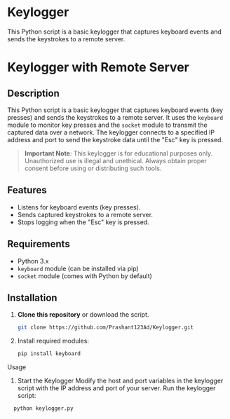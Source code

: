# Keylogger
This Python script is a basic keylogger that captures keyboard events and sends the keystrokes to a remote server.
# Keylogger with Remote Server

## Description

This Python script is a basic keylogger that captures keyboard events (key presses) and sends the keystrokes to a remote server. It uses the `keyboard` module to monitor key presses and the `socket` module to transmit the captured data over a network. The keylogger connects to a specified IP address and port to send the keystroke data until the "Esc" key is pressed.

> **Important Note**: This keylogger is for educational purposes only. Unauthorized use is illegal and unethical. Always obtain proper consent before using or distributing such tools.

## Features
- Listens for keyboard events (key presses).
- Sends captured keystrokes to a remote server.
- Stops logging when the "Esc" key is pressed.

## Requirements
- Python 3.x
- `keyboard` module (can be installed via pip)
- `socket` module (comes with Python by default)

## Installation

1. **Clone this repository** or download the script.
   ```bash
   git clone https://github.com/Prashant123Ad/Keylogger.git

2. Install required modules:
    ```bash
   pip install keyboard

Usage
1. Start the Keylogger
Modify the host and port variables in the keylogger script with the IP address and port of your server.
Run the keylogger script:
 ```bash
   python keylogger.py





